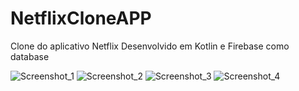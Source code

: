 # NetflixCloneAPP
Clone do aplicativo Netflix
Desenvolvido em Kotlin e Firebase como database

![Screenshot_1](https://user-images.githubusercontent.com/52061729/110035566-9bb6c400-7d1a-11eb-90d9-69d73a79b244.png)
![Screenshot_2](https://user-images.githubusercontent.com/52061729/110035568-9c4f5a80-7d1a-11eb-812a-5bca5549ffdd.png)
![Screenshot_3](https://user-images.githubusercontent.com/52061729/110035569-9ce7f100-7d1a-11eb-83c6-9987c1d32920.png)
![Screenshot_4](https://user-images.githubusercontent.com/52061729/110035571-9ce7f100-7d1a-11eb-8069-959326f5cc05.png)
